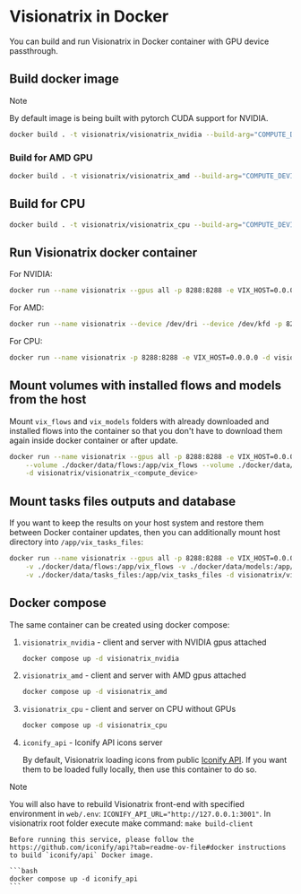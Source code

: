 # Visionatrix in Docker

You can build and run Visionatrix in Docker container with GPU device passthrough.

## Build docker image

> [!NOTE]
> By default image is being built with pytorch CUDA support for NVIDIA.

```bash
docker build . -t visionatrix/visionatrix_nvidia --build-arg="COMPUTE_DEVICE=CUDA"
```

### Build for AMD GPU

```bash
docker build . -t visionatrix/visionatrix_amd --build-arg="COMPUTE_DEVICE=ROCM"
```

## Build for CPU

```bash
docker build . -t visionatrix/visionatrix_cpu --build-arg="COMPUTE_DEVICE=CPU"
```

## Run Visionatrix docker container

For NVIDIA:

```bash
docker run --name visionatrix --gpus all -p 8288:8288 -e VIX_HOST=0.0.0.0 -d visionatrix/visionatrix_nvidia
```

For AMD:

```bash
docker run --name visionatrix --device /dev/dri --device /dev/kfd -p 8288:8288 -e VIX_HOST=0.0.0.0 -d visionatrix/visionatrix_amd
```

For CPU:

```bash
docker run --name visionatrix -p 8288:8288 -e VIX_HOST=0.0.0.0 -d visionatrix/visionatrix_cpu
```

## Mount volumes with installed flows and models from the host

Mount `vix_flows` and `vix_models` folders with already downloaded and installed flows into
the container so that you don't have to download them again inside docker container or after update.

```bash
docker run --name visionatrix --gpus all -p 8288:8288 -e VIX_HOST=0.0.0.0 \
	--volume ./docker/data/flows:/app/vix_flows --volume ./docker/data/models:/app/vix_models \
	-d visionatrix/visionatrix_<compute_device>
```

## Mount tasks files outputs and database

If you want to keep the results on your host system and restore them between Docker container updates,
then you can additionally mount host directory into `/app/vix_tasks_files`:

```bash
docker run --name visionatrix --gpus all -p 8288:8288 -e VIX_HOST=0.0.0.0 \
	-v ./docker/data/flows:/app/vix_flows -v ./docker/data/models:/app/vix_models \
	-v ./docker/data/tasks_files:/app/vix_tasks_files -d visionatrix/visionatrix_<compute_device>
```

## Docker compose

The same container can be created using docker compose:

1. `visionatrix_nvidia` - client and server with NVIDIA gpus attached

    ```bash
    docker compose up -d visionatrix_nvidia
    ```

2. `visionatrix_amd` - client and server with AMD gpus attached

    ```bash
    docker compose up -d visionatrix_amd
    ```

3. `visionatrix_cpu` - client and server on CPU without GPUs

    ```bash
    docker compose up -d visionatrix_cpu
    ```

4. `iconify_api` - Iconify API icons server

    By default, Visionatrix loading icons from public [Iconify API](https://iconify.design/docs/api/#public-api). If you want them to be loaded fully locally, then use this container to do so.

> [!NOTE]
> You will also have to rebuild Visionatrix front-end with specified environment
> in `web/.env`: `ICONIFY_API_URL="http://127.0.0.1:3001"`.
> In visionatrix root folder execute make command: `make build-client`


    Before running this service, please follow the https://github.com/iconify/api?tab=readme-ov-file#docker instructions to build `iconify/api` Docker image.

    ```bash
    docker compose up -d iconify_api
    ```
